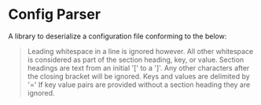 # Config Parser  

A library to deserialize a configuration file conforming to the below:  

> Leading whitespace in a line is ignored however. All other whitespace is considered as part of the section heading, key, or value. 
> Section headings are text from an initial '[' to a ']'. Any other characters after the closing bracket will be ignored.
> Keys and values are delimited by '=' 
> If key value pairs are provided without a section heading they are ignored.

